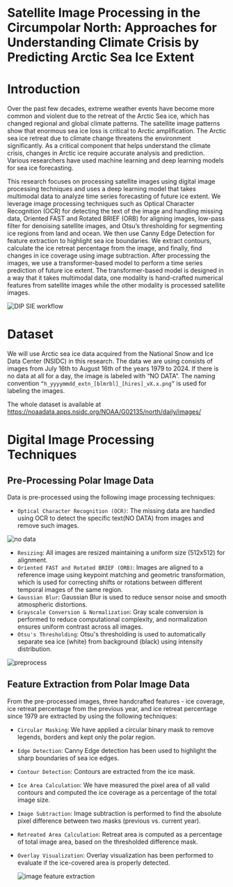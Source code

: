 # Satellite Image Processing in the Circumpolar North: Approaches for Understanding Climate Crisis by Predicting Arctic Sea Ice Extent 

# Introduction
Over the past few decades, extreme weather events have become more common and violent due to the retreat of the Arctic Sea ice, which has changed regional and global climate patterns. The satellite image patterns show that enormous sea ice loss is critical to Arctic amplification. The Arctic sea ice retreat due to climate change threatens the environment significantly. As a critical component that helps understand the climate crisis, changes in Arctic ice require accurate analysis and prediction. Various researchers have used machine learning and deep learning models for sea ice forecasting. 

This research focuses on processing satellite images using digital image processing techniques and uses a deep learning model that takes multimodal data to analyze time series forecasting of future ice extent. We leverage image processing techniques such as Optical Character Recognition (OCR) for detecting the text of the image and handling missing data, Oriented FAST and Rotated BRIEF (ORB) for aligning images, low-pass filter for denoising satellite images, and Otsu’s thresholding for segmenting ice regions from land and ocean. We then use Canny Edge Detection for feature extraction to highlight sea ice boundaries. We extract contours, calculate the ice retreat percentage from the image, and finally, find changes in ice coverage using image subtraction. After processing the images, we use a transformer-based model to perform a time series prediction of future ice extent. The transformer-based model is designed in a way that it takes multimodal data, one modality is hand-crafted numerical features from satellite images while the other modality is processed satellite images. 

![DIP SIE workflow](https://github.com/user-attachments/assets/ecaa764d-e1df-41a6-8471-0ce6fd17cea3)


# Dataset
We will use Arctic sea ice data acquired from the National Snow and Ice Data Center (NSIDC) in this research. The data we are using consists of images from July 16th to August 16th of the years 1979 to 2024. If there is no data at all for a day, the image is labeled with “NO DATA”. The naming convention ```“h_yyyymmdd_extn_[blmrbl]_[hires]_vX.x.png”``` is used for labeling the images.

The whole dataset is available ​​at https://noaadata.apps.nsidc.org/NOAA/G02135/north/daily/images/

# Digital Image Processing Techniques
## Pre-Processing Polar Image Data

Data is pre-processed using the following image processing techniques:
- ```Optical Character Recognition (OCR)```: The missing data are handled using OCR to detect the specific text(NO DATA) from images and remove such images.
  
![no data](https://github.com/user-attachments/assets/82bafdbd-155d-40c3-84fe-dd7b4dd3acd7)

- ```Resizing```: All images are resized maintaining a uniform size (512x512) for alignment.
- ```Oriented FAST and Rotated BRIEF (ORB)```: Images are aligned to a reference image using keypoint matching and geometric transformation, which is used for correcting shifts or rotations between different temporal images of the same region.
- ```Gaussian Blur```: Gaussian Blur is used to reduce sensor noise and smooth atmospheric distortions.
- ```Grayscale Conversion & Normalization```: Gray scale conversion is performed to reduce computational complexity, and normalization ensures uniform contrast across all images.
- ```Otsu's Thresholding```: Otsu's thresholding is used to automatically separate sea ice (white) from background (black) using intensity distribution.


![preprocess](https://github.com/user-attachments/assets/dce19c1a-1f04-412a-ac76-7fb1a03f5615)


## Feature Extraction from Polar Image Data

From the pre-processed images, three handcrafted features - ice coverage, ice retreat percentage from the previous year, and ice retreat percentage since 1979 are extracted by using the following techniques:

- ```Circular Masking```: We have applied a circular binary mask to remove legends, borders and kept only the polar region.
- ```Edge Detection```: Canny Edge detection has been used to highlight the sharp boundaries of sea ice edges.
- ```Contour Detection```: Contours are extracted from the ice mask.
- ```Ice Area Calculation```: We have measured the pixel area of all valid contours and computed the ice coverage as a percentage of the total image size.
- ```Image Subtraction```: Image subtraction is performed to find the absolute pixel difference between two masks (previous vs. current year).
- ```Retreated Area Calculation```: Retreat area is computed as a percentage of total image area, based on the thresholded difference mask.
- ```Overlay Visualization```: Overlay visualization has been performed to evaluate if the ice-covered area is properly detected.

  ![image feature extraction](https://github.com/user-attachments/assets/b96bfb44-f209-4792-9d88-8e5035589a3a)




